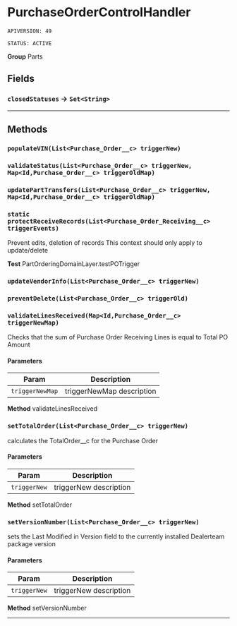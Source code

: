 # PurchaseOrderControlHandler

`APIVERSION: 49`

`STATUS: ACTIVE`



**Group** Parts

## Fields

### `closedStatuses` → `Set<String>`


---
## Methods
### `populateVIN(List<Purchase_Order__c> triggerNew)`
### `validateStatus(List<Purchase_Order__c> triggerNew, Map<Id,Purchase_Order__c> triggerOldMap)`
### `updatePartTransfers(List<Purchase_Order__c> triggerNew, Map<Id,Purchase_Order__c> triggerOldMap)`
### `static protectReceiveRecords(List<Purchase_Order_Receiving__c> triggerEvents)`

Prevent edits, deletion of records This context should only apply to update/delete


**Test** PartOrderingDomainLayer.testPOTrigger

### `updateVendorInfo(List<Purchase_Order__c> triggerNew)`
### `preventDelete(List<Purchase_Order__c> triggerOld)`
### `validateLinesReceived(Map<Id,Purchase_Order__c> triggerNewMap)`

Checks that the sum of Purchase Order Receiving Lines is equal to Total PO Amount

#### Parameters

|Param|Description|
|---|---|
|`triggerNewMap`|triggerNewMap description|


**Method** validateLinesReceived

### `setTotalOrder(List<Purchase_Order__c> triggerNew)`

calculates the TotalOrder__c for the Purchase Order

#### Parameters

|Param|Description|
|---|---|
|`triggerNew`|triggerNew description|


**Method** setTotalOrder

### `setVersionNumber(List<Purchase_Order__c> triggerNew)`

sets the Last Modified in Version field to the currently installed Dealerteam package version

#### Parameters

|Param|Description|
|---|---|
|`triggerNew`|triggerNew description|


**Method** setVersionNumber

---

